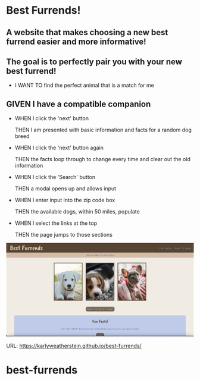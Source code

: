 # Best Furrends!

## A website that makes choosing a new best furrend easier and more informative!

## The goal is to perfectly pair you with your new best furrend!

- I WANT TO find the perfect animal that is a match for me

## GIVEN I have a compatible companion

- WHEN I click the 'next' button

  THEN I am presented with basic information and facts for a random dog breed

- WHEN I click the 'next' button again

  THEN the facts loop through to change every time and clear out the old information

- WHEN I click the 'Search' button

  THEN a modal opens up and allows input

- WHEN I enter input into the zip code box

  THEN the available dogs, within 50 miles, populate

- WHEN I select the links at the top

  THEN the page jumps to those sections

![Mockup](assets/images/best-furrends-mockup.jpg)

URL: https://karlyweatherstein.github.io/best-furrends/

# best-furrends
